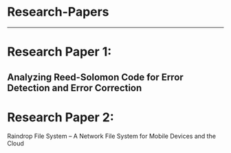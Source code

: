 # Research-Papers
-------------------------------------------------------------------------------
# Research Paper 1:
Analyzing Reed-Solomon Code for Error Detection and Error Correction
--------------------------------------------------------------------------------
# Research Paper 2:
Raindrop File System – A Network File System for Mobile Devices and the Cloud
